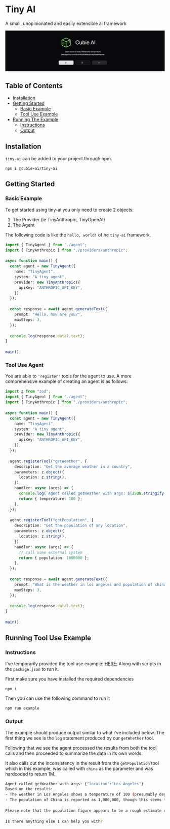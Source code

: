 # Tiny AI

A small, unopinionated and easily extensible ai framework

![Cubie](https://github.com/Cubie-AI/tiny-ai/blob/main/publicMedia.png?raw=true)

## Table of Contents

- [Installation](#installation)
- [Getting Started](#getting-started)
  - [Basic Example](#basic-example)
  - [Tool Use Example](#tool-use-agent)
- [Running The Example](#running-tool-use-example)
  - [Instructions](#instructions)
  - [Output](#output)

## Installation

`tiny-ai` can be added to your project through npm.

```
npm i @cubie-ai/tiny-ai
```

## Getting Started

### Basic Example

To get started using tiny-ai you only need to create 2 objects:

1. The Provider (ie TinyAnthropic, TinyOpenAI)
2. The Agent

The following code is like the `hello, world!` of he `tiny-ai` framework.

```typescript
import { TinyAgent } from "./agent";
import { TinyAnthropic } from "./providers/anthropic";

async function main() {
  const agent = new TinyAgent({
    name: "TinyAgent",
    system: "A tiny agent",
    provider: new TinyAnthropic({
      apiKey: "ANTHROPIC_API_KEY",
    }),
  });

  const response = await agent.generateText({
    prompt: "Hello, how are you?",
    maxSteps: 3,
  });

  console.log(response.data?.text);
}

main();
```

### Tool Use Agent

You are able to `'register'` tools for the agent to use. A more comprehensive example of creating an agent is as follows:

```typescript
import z from "zod";
import { TinyAgent } from "./agent";
import { TinyAnthropic } from "./providers/anthropic";

async function main() {
  const agent = new TinyAgent({
    name: "TinyAgent",
    system: "A tiny agent",
    provider: new TinyAnthropic({
      apiKey: "ANTHROPIC_API_KEY",
    }),
  });

  agent.registerTool("getWeather", {
    description: "Get the average weather in a country",
    parameters: z.object({
      location: z.string(),
    }),
    handler: async (args) => {
      console.log(`Agent called getWeather with args: ${JSON.stringify(args)}`);
      return { temperature: 100 };
    },
  });

  agent.registerTool("getPopulation", {
    description: "Get the population of any location",
    parameters: z.object({
      location: z.string(),
    }),
    handler: async (args) => {
      // call some external system
      return { population: 1000000 };
    },
  });

  const response = await agent.generateText({
    prompt: "What is the weather in los angeles and population of china?",
    maxSteps: 3,
  });

  console.log(response.data?.text);
}

main();
```

## Running Tool Use Example

### Instructions

I've temporarily provided the tool use example: [HERE](/src/example.ts);
Along with scripts in the `package.json` to run it.

First make sure you have installed the required dependencies

```bash
npm i
```

Then you can use the following command to run it

```bash
npm run example
```

### Output

The example should produce output similar to what i've included below.
The first thing we see is the `log` statement produced by our `getWhether` tool.

Following that we see the agent processed the results from both the tool calls and then proceeded to summarize the data in its own words.

It also calls out the inconsistency in the result from the `getPopulation` tool which in this example, was called with `china` as the parameter and was hardcoded to return 1M.

```bash
Agent called getWeather with args: {"location":"Los Angeles"}
Based on the results:
- The weather in Los Angeles shows a temperature of 100 (presumably degrees Fahrenheit), which is quite hot.
- The population of China is reported as 1,000,000, though this seems to be a simplified or placeholder number and may not reflect the actual current population.

Please note that the population figure appears to be a rough estimate or placeholder, and the actual population of China is much higher (around 1.4 billion as of recent estimates).

Is there anything else I can help you with?
```
